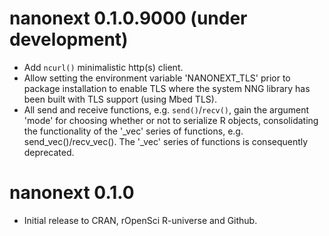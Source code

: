 # nanonext 0.1.0.9000 (under development)

* Add `ncurl()` minimalistic http(s) client.
* Allow setting the environment variable 'NANONEXT_TLS' prior to package installation to enable TLS where the system NNG library has been built with TLS support (using Mbed TLS).
* All send and receive functions, e.g. `send()`/`recv()`, gain the argument 'mode' for choosing whether or not to serialize R objects, consolidating the functionality of the '_vec' series of functions, e.g. send_vec()/recv_vec(). The '_vec' series of functions is consequently deprecated. 

# nanonext 0.1.0

* Initial release to CRAN, rOpenSci R-universe and Github.
